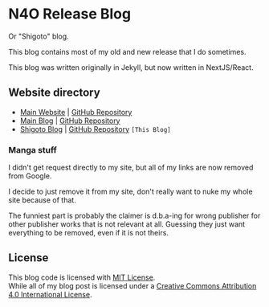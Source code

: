 # N4O Release Blog
Or "Shigoto" blog.

This blog contains most of my old and new release that I do sometimes.

This blog was written originally in Jekyll, but now written in NextJS/React.

## Website directory
- [Main Website](https://n4o.xyz) | [GitHub Repository](https://github.com/noaione/noaione.github.io)
- [Main Blog](https://blog.n4o.xyz) | [GitHub Repository](https://github.com/noaione/blog.n4o.xyz)
- [Shigoto Blog](https://shigoto.n4o.xyz) | [GitHub Repository](#) `[This Blog]`

### Manga stuff
I didn't get request directly to my site, but all of my links are now removed from Google.

I decide to just remove it from my site, don't really want to nuke my whole site because of that.

The funniest part is probably the claimer is d.b.a-ing for wrong publisher for other publisher works that is not relevant at all.
Guessing they just want everything to be removed, even if it is not theirs.

## License
This blog code is licensed with [MIT License](LICENSE).<br />
While all of my blog post is licensed under a [Creative Commons Attribution 4.0 International License](LICENSE-CC-BY-4.0).
